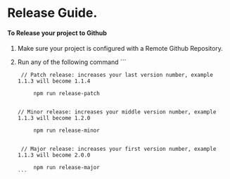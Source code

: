 
# Release Guide.

#### To Release your project to Github

1. Make sure your project is configured with a Remote Github Repository.

2. Run any of the following command 
       ```
                
        
        // Patch release: increases your last version number, example 1.1.3 will become 1.1.4
               
            npm run release-patch 
        
        
       // Minor release: increases your middle version number, example 1.1.3 will become 1.2.0
       
            npm run release-minor

                
        // Major release: increases your first version number, example 1.1.3 will become 2.0.0
                       
            npm run release-major 
       ``` 
      